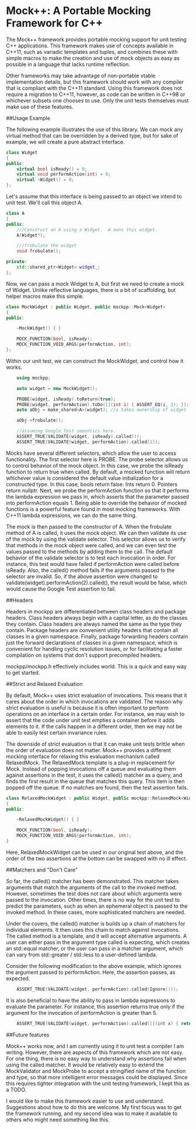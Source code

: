 Mock++: A Portable Mocking Framework for C++
============================================

The Mock++ framework provides portable mocking support for unit testing C++
applications.  This framework makes use of concepts available in C++11, such as
variadic templates and tuples, and combines these with simple macros to make the
creation and use of mock objects as easy as possible in a language that lacks
runtime reflection.

Other frameworks may take advantage of non-portable vtable implementation
details, but this framework should work with any compiler that is compliant with
the C++11 standard.  Using this framework does not require a migration to C++11,
however, as code can be written in C++98 or whichever subsets one chooses to
use. Only the unit tests themselves must make use of these features.

##Usage Example

The following example illustrates the use of this library.  We can mock any
virtual method that can be overridden by a derived type, but for sake of
example, we will create a pure abstract interface.

```c++
class Widget
{
public:
    virtual bool isReady() = 0;
    virtual void performAction(int) = 0;
    virtual ~Widget() = 0;
};
```

Let's assume that this interface is being passed to an object we intend to unit
test.  We'll call this object A.

```c++
class A
{
public:
    ///Construct an A using a Widget.  A owns this widget.
    A(Widget*);

    ///frobulate the widget
    void frobulate();

private:
    std::shared_ptr<Widget> widget_;
};
```

Now, we can pass a mock Widget to A, but first we need to create a mock of
Widget.  Unlike reflective languages, there is a bit of scaffolding, but helper
macros make this simple.

```c++
class MockWidget : public Widget, public mockpp::Mock<Widget>
{
public:

    ~MockWidget() { }

    MOCK_FUNCTION(bool, isReady);
    MOCK_FUNCTION_VOID_ARGS(performAction, int);
};
```

Within our unit test, we can construct the MockWidget, and control how it works.

```c++
    using mockpp;

    auto widget = new MockWidget();

    PROBE(widget, isReady).toReturn(true);
    PROBE(widget, performAction).toDo([](int i) { ASSERT_EQ(i, 1); });
    auto aObj = make_shared<A>(widget); //a takes ownership of widget

    aObj->frobulate();

    //assuming Google Test semantics here.
    ASSERT_TRUE(VALIDATE(widget, isReady).called());
    ASSERT_TRUE(VALIDATE(widget, performAction).called(1));
```

Mocks have several different selectors, which allow the user to access
functionality.  The first selector here is PROBE.  The probe selector allows us
to control behavior of the mock object.  In this case, we probe the isReady
function to return true when called. By default, a mocked function will return
whichever value is considered the default value initialization for a constructed
type.  In this case, bools return false.  Ints return 0.  Pointers return
nullptr. Next, we probe the performAction function so that it performs the
lambda expression we pass in, which asserts that the parameter passed into
performAction equals 1.  Being able to override the behavior of mocked functions
is a powerful feature found in most mocking frameworks.  With C++11 lambda
expressions, we can do the same thing.

The mock is then passed to the constructor of A.  When the frobulate method of A
is called, it uses the mock object.  We can then validate its use of the mock by
using the validate selector.  This selector allows us to verify that methods in
the mock object were called, and we can even test the values passed to the
methods by adding them to the call.  The default behavior of the validate
selector is to test each invocation in order.  For instance, this test would
have failed if performAction were called before isReady.  Also, the called()
method fails if the arguments passed to the selector are invalid.  So, if the
above assertion were changed to validate(widget).performAction(2).called(), the
result would be false, which would cause the Google Test assertion to fail.

##Headers

Headers in mockpp are differentiated between class headers and package headers.
Class headers always begin with a capital letter, as do the classes they
contain.  Class headers are always named the same as the type they contain.
Package headers are convenient utility headers that contain all classes in a
given namespace.  Finally, package forwarding headers contain just the forward
declarations of classes in a given namespace, which is convenient for handling
cyclic resolution issues, or for facilitating a faster compilation on systems
that don't support precompiled headers.

mockpp/mockpp.h effectively includes world.  This is a quick and easy way to
get started.

##Strict and Relaxed Evaluation

By default, Mock++ uses strict evaluation of invocations.  This means that it
cares about the order in which invocations are validated.  The reason why strict
evaluation is useful is because it is often important to perform operations on
an interface in a certain order.  For instance, we may wish to assert that the
code under unit test empties a container before it adds elements to it.  If the
calls happen in a different order, then we may not be able to easily test
certain invariance rules.

The downside of strict evaluation is that it can make unit tests brittle when
the order of evaluation does not matter.  Mock++ provides a different mocking
interface for relaxing this evaluation mechanism called RelaxedMock.  The
RelaxedMock template is a plug-in replacement for Mock.  Instead of popping
invocations off a queue and evaluating them against assertions in the test, it
uses the called() matcher as a query, and finds the first result in the queue
that matches this query.  This item is then popped off the queue.  If no matches
are found, then the test assertion fails.

```c++
class RelaxedMockWidget : public Widget, public mockpp::RelaxedMock<Widget>
{
public:

    ~RelaxedMockWidget() { }

    MOCK_FUNCTION(bool, isReady);
    MOCK_FUNCTION_VOID_ARGS(performAction, int);
}
```

Here, RelaxedMockWidget can be used in our original test above, and the order of
the two assertions at the bottom can be swapped with no ill effect.

##Matchers and "Don't Care"

So far, the called() matcher has been demonstrated.  This matcher takes
arguments that match the arguments of the call to the invoked method.  However,
sometimes the test does not care about which arguments were passed to the
invocation.  Other times, there is no way for the unit test to predict the
parameters, such as when an ephemeral object is passed to the invoked method.
In these cases, more sophisticated matchers are needed.

Under the covers, the called() matcher is builds up a chain of matchers for
individual elements.  It then uses this chain to match against invocations.  The
called method is a template, and it will accept alternative arguments.  A user
can either pass in the argument type called is expecting, which creates an
std::equal matcher, or the user can pass in a matcher argument, which can vary
from std::greater / std::less to a user-defined lambda.

Consider the following modification to the above example, which ignores the
argument passed to performAction.  Here, the assertion passes, as expected.

```c++
    ASSERT_TRUE(VALIDATE(widget, performAction).called(Ignore()));
```

It is also beneficial to have the ability to pass in lambda expressions to
evaluate the parameter.  For instance, this assertion returns true only if the
argument for the invocation of performAction is greater than 5.

```c++
    ASSERT_TRUE(VALIDATE(widget, performAction).called([](int x) { return x > 5; }));
```

##Future features

Mock++ works now, and I am currently using it to unit test a compiler I am
writing.  However, there are aspects of this framework which are not easy.  For
one thing, there is no easy way to understand why assertions fail when using the
called matcher.  It would be relatively easy to extend the MockValidator and
MockProbe to accept a stringified name of the function and type, so that more
intelligent error messages could be displayed.  Since this requires tighter
integration with the unit testing framework, I kept this as a TODO.

I would like to make this framework easier to use and understand.  Suggestions
about how to do this are welcome.  My first focus was to get the framework
running, and my second idea was to make it available to others who might need
something like this.
